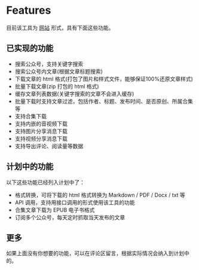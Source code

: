 # Features

目前该工具为 [网站](https://wechat-article-exporter.deno.dev/) 形式，具有下面这些功能。

## 已实现的功能

- 搜索公众号，支持关键字搜索
- 搜索公众号内文章(根据文章标题搜索)
- 下载文章的 html 格式(打包了图片和样式文件，能够保证100%还原文章样式)
- 批量下载文章(zip 打包的 html 格式)
- 缓存文章列表数据(关键字搜索的文章不会进入缓存)
- 批量下载时支持文章过滤，包括作者、标题、发布时间、是否原创、所属合集等
- 支持合集下载
- 支持内嵌的音视频下载
- 支持图片分享消息下载
- 支持视频分享消息下载
- 支持导出评论、阅读量等数据

## 计划中的功能

以下这些功能已经列入计划中了：

- 格式转换，可将下载的 html 格式转换为 Markdown / PDF / Docx / txt 等
- API 调用，支持用接口调用的形式使用该工具的功能
- 合集文章下载为 EPUB 电子书格式
- 订阅多个公众号，每天定时抓取当天发布的文章

## 更多

如果上面没有你想要的功能，可以在评论区留言，根据实际情况会纳入到计划中的。
